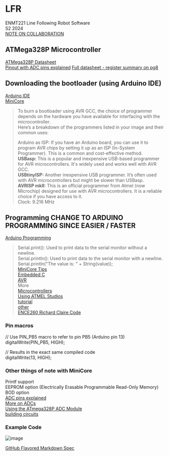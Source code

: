 # LFR
ENMT221 Line Following Robot Software  
S2 2024  
[NOTE ON COLLABORATION](https://docs.github.com/en/pull-requests/collaborating-with-pull-requests/proposing-changes-to-your-work-with-pull-requests/about-pull-requests)

## ATMega328P Microcontroller
[ATMega328P Datasheet](https://components101.com/microcontrollers/atmega328p-pinout-features-datasheet)  
[Pinout with ADC pins explained](https://www.learningaboutelectronics.com/Articles/Atmega328-pinout.php#:~:text=Since%20the%20ADC%20for%20the%20Atmega328%20is%20a,value%3B%20thus%2C%20it%20is%20its%20digital%20correspondent%20value.)
[Full datasheet - register summary on pg8](https://www.jameco.com/Jameco/Products/ProdDS/2139111.pdf)  
## Downloading the bootloader (using Arduino IDE)
[Arduino IDE](https://docs.arduino.cc/software/ide/)    <br>
[MiniCore](https://github.com/MCUdude/MiniCore#how-to-install)  
   
>To burn a bootloader using AVR GCC, the choice of programmer depends on the hardware you have available for interfacing with the microcontroller.  
>Here’s a breakdown of the programmers listed in your image and their common uses:  
>  
>Arduino as ISP: If you have an Arduino board, you can use it to program AVR chips by setting it up as an ISP (In-System Programmer). This is a common and cost-effective method.  
>**USBasp:** This is a popular and inexpensive USB-based programmer for AVR microcontrollers. It's widely used and works well with AVR GCC.  
>**USBtinyISP:** Another inexpensive USB programmer. It’s often used with AVR microcontrollers but might be slower than USBasp.  
>**AVRISP mkII:** This is an official programmer from Atmel (now Microchip) designed for use with AVR microcontrollers. It is a reliable choice if you have access to it.  
>Clock: 9.216 MHz  

## Programming CHANGE TO ARDUINO PROGRAMMING SINCE EASIER / FASTER
[Arduino Programming](https://docs.arduino.cc/programming/)  
>Serial.print(): Used to print data to the serial monitor without a newline.  
>Serial.println(): Used to print data to the serial monitor with a newline.  
>Serial.println("The value is: " + String(value));  
[MiniCore Tips](https://github.com/MCUdude/MiniCore#how-to-install)  
[Embedded C](https://www.learningaboutelectronics.com/EmbeddedC/)  
[AVR](https://github.com/avrdudes/avr-libc)  
More  
[Microcontrollers](https://www.eng.auburn.edu/~nelson/courses/elec3040_3050/C%20programming%20for%20embedded%20system%20applications.pdf#:~:text=C%20programming%20for%20embedded)  
[Using ATMEL Studios](https://hardwarebee.com/step-by-step-guide-to-microcontroller-programming/#:~:text=What%20is%20microcontroller%20programming?)  
[tutorial](https://github.com/a5221985/tutorials/blob/master/Embedded_Systems/microcontroller_embedded_c_programming_absolute_beginners.md)  
[other](https://github.com/aman-goel/avr)  
[ENCE260 Richard Claire Code](https://eng-git.canterbury.ac.nz/rmc84/ence260-ucfk4)  
### Pin macros
// Use PIN_PB5 macro to refer to pin PB5 (Arduino pin 13)  
digitalWrite(PIN_PB5, HIGH);

// Results in the exact same compiled code  
digitalWrite(13, HIGH);

### Other things of note with MiniCore
Printf support  
EEPROM option (Electrically Erasable Programmable Read-Only Memory)  
BOD option  
[ADC pins explained](https://www.hackster.io/yeshvanth_muniraj/analog-to-digital-converter-module-of-atmega328p-e255ea#:~:text=Features%20of%20the%20ADC%20in%20ATmega328P:%20The#:~:text=Features%20of%20the%20ADC%20in%20ATmega328P:%20The)  
[More on ADCs](https://www.tspi.at/2021/07/15/atmegaavradc.html#:~:text=The%20ATMega328p%20and%20the%20ATMega2560%20offers)  
[Using the ATmega328P ADC Module](https://ece-classes.usc.edu/ee459/library/documents/ADC.pdf#:~:text=Using%20the%20Atmel%20ATmega328P%20Analog%20to)  
[building circuits](https://www.build-electronic-circuits.com/microcontroller-tutorial-part3/)  


### Example Code
![image](https://github.com/user-attachments/assets/1dcd34ce-a26a-4fc3-a142-9096b09b8416)


[GitHub Flavored Markdown Spec](https://github.github.com/gfm/)
